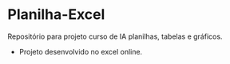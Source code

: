 # Planilha-Excel
Repositório para projeto curso de IA planilhas, tabelas e gráficos.
* Projeto desenvolvido no excel online.
